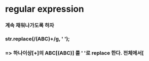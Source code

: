 regular expression
==================

### 계속 채워나가도록 하자

### str.replace(/(ABC)+/g, ' ');
### => 하나이상[+]의 ABC[(ABC)] 를 ' '로 replace 한다. 전체에서[
